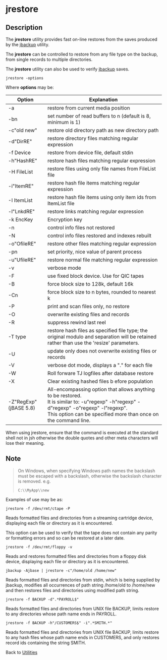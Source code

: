 # jrestore

<PageHeader />

## Description

The **jrestore** utility provides fast on-line restores from the saves produced by the [jbackup](./../jbackup) utility.

The **jrestore** can be controlled to restore from any file type on the backup, from single records to multiple directories.

The **jrestore** utility can also be used to verify [jbackup](./../jbackup) saves.

```
jrestore -options
```

Where **options** may be:


| Option | Explanation |
| --- | --- |
| -a | restore from current media position |
| -bn | set number of read buffers to n (default is 8, minimum is 1) |
| -c"old new" | restore old directory path as new directory path |
| -d"DirRE" | restore directory files matching regular expression |
| -f Device | restore from device file, default stdin |
| -h"HashRE" | restore hash files matching regular expression |
| -H FileList | restore files using only file names from FileList file |
| -i"ItemRE" | restore hash file items matching regular expression |
| -I ItemList | restore hash file items using only item ids from ItemList file |
| -l"LnkdRE" | restore links matching regular expression |
| -k EncKey | Encryption key |
| -n | control info files not restored |
| -N | control info files restored and indexes rebuilt |
| -o"OfileRE" | restore other files matching regular expression |
| -pn | set priority, nice value of parent process |
| -u"UfileRE" | restore normal file matching regular expression |
| -v | verbose mode |
| -F | use fixed block device. Use for QIC tapes |
| -B | force block size to 128k, default 16k |
| -Cn | force block size to n bytes, rounded to nearest k |
| -P | print and scan files only, no restore |
| -O | overwrite existing files and records |
| -R | suppress rewind last reel |
| -T type | restore hash files as specified file type; the original modulo and separation will be retained rather than use the 'resize' parameters. |
| -U | update only does not overwrite existing files or records |
| -V | verbose dot mode, displays a "." for each file |
| -W | Roll forware TJ logfiles after database restore |
| -X | Clear existing hashed files b efore population |
| -Z"RegExp"(jBASE 5.8) | All-encompassing option that allows anything to be restored.<br>It is similar to: -u"regexp" -h"regexp" -d"regexp" -o"regexp" -l"regexp".<br>This option can be specified more than once on the command line. |

When using jrestore, ensure that the command is executed at the standard shell not in jsh otherwise the double quotes and other meta characters will lose their meaning.

## Note

> On Windows, when specifying Windows path names the backslash must be escaped with a backslash, otherwise the backslash character is removed. e.g.
>
> ```
> C:\\MyApp\\new
> ```

Examples of use may be as:

```
jrestore -f /dev/rmt/ctape -P
```

Reads formatted files and directories from a streaming cartridge device, displaying each file or directory as it is encountered.

This option can be used to verify that the tape does not contain any parity or formatting errors and so can be restored at a later date.

```
jrestore -f /dev/rmt/floppy -v
```

Reads and restores formatted files and directories from a floppy disk device, displaying each file or directory as it is encountered.

```
jbackup -Ajbase | jrestore -c"/home/old /home/new"
```

Reads formatted files and directories from stdin, which is being supplied by jbackup, modifies all occurrences of path string /home/old to /home/new and then restores files and directories using modified path string.

```
jrestore -f BACKUP -d".*PAYROLL$"
```

Reads formatted files and directories from UNIX file BACKUP, limits restore to any directories whose path name ends in PAYROLL.

```
jrestore -f BACKUP -h"/CUSTOMERS$" -i".*SMITH.*"
```

Reads formatted files and directories from UNIX file BACKUP, limits restore to any hash files whose path name ends in CUSTOMERS, and only restores record ids containing the string SMITH.

Back to [Utilities](./../../utilities/README.md)

<PageFooter />
